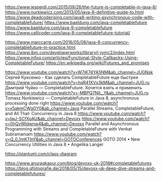 https://www.jesperdj.com/2015/09/26/the-future-is-completable-in-java-8/
https://www.nurkiewicz.com/2013/05/java-8-definitive-guide-to.html
https://www.deadcoderising.com/java8-writing-asynchronous-code-with-completablefuture/
https://www.baeldung.com/java-completablefuture
https://www.baeldung.com/java-9-completablefuture
https://www.callicoder.com/java-8-completablefuture-tutorial/


https://www.marccarre.com/2016/05/08/java-8-concurrency-completablefuture-in-practice.html
https://www.ibm.com/developerworks/library/j-jvmc2/index.html
https://www.infoq.com/articles/Functional-Style-Callbacks-Using-CompletableFuture/
https://en.wikipedia.org/wiki/Futures_and_promises

https://www.youtube.com/watch?v=W7iK74YA5NM&ab_channel=JUGNsk   Сергей Куксенко - Как сделать CompletableFuture еще быстрее
https://www.youtube.com/watch?v=hqR41XVx3kM&ab_channel=JUG.ru   Дмитрий Чуйко — CompletableFuture. Хочется взять и применить
https://www.youtube.com/watch?v=-MBPQ7NIL_Y&ab_channel=JUG.ru   Tomasz Nurkiewicz — CompletableFuture in Java 8, asynchronous processing done right
https://www.youtube.com/watch?v=x5akmCWgGY0&ab_channel=Java     Parallel Streams, CompletableFuture, and All That: Concurrency in Java 8
https://www.youtube.com/watch?v=IwJ-SCfXoAU&ab_channel=Devoxx
https://www.youtube.com/watch?v=0hQvWIdwnw4&ab_channel=Devoxx   Parallel and Asynchronous Programming with Streams and CompletableFuture with Venkat Subramaniam
https://www.youtube.com/watch?v=Q_0_1mKTlnY&ab_channel=GOTOConferences  GOTO 2014 • New Concurrency Utilities in Java 8 • Angelika Langer

https://plantuml.com/class-diagram


https://www.anuragkapur.com/blog/devoxx-uk-2018#completablefutures
https://blog.qfotografie.de/2018/05/15/devoxx-uk-deep-dive-streams-and-completablefutures/
